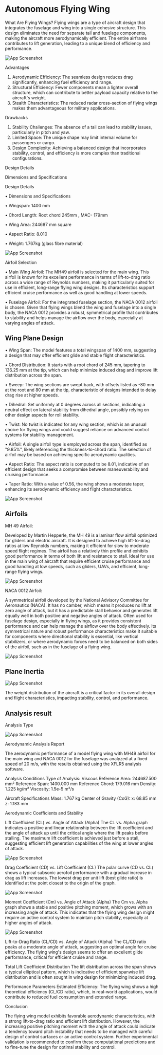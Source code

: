 
# Autonomous Flying Wing

What Are Flying Wings? 
Flying wings are a type of aircraft design that integrates the fuselage and wing into a single cohesive structure. This design eliminates the need for separate tail and fuselage components, making the aircraft more aerodynamically efficient. The entire airframe contributes to lift generation, leading to a unique blend of efficiency and performance.

![App Screenshot](https://raw.githubusercontent.com/PrateekMishraaaa/Autonomous-Flying-Wing-/main/images/Screenshot%202024-04-03%20001113.png)


Advantages
1.	Aerodynamic Efficiency: The seamless design reduces drag significantly, enhancing fuel efficiency and range.
2.	Structural Efficiency: Fewer components mean a lighter overall structure, which can contribute to better payload capacity relative to the aircraft's weight.
3.	Stealth Characteristics: The reduced radar cross-section of flying wings makes them advantageous for military applications.

Drawbacks

1.	Stability Challenges: The absence of a tail can lead to stability issues, particularly in pitch and yaw.
2.	Limited Space: The unique shape may limit internal volume for passengers or cargo.
3.	Design Complexity: Achieving a balanced design that incorporates stability, control, and efficiency is more complex than traditional configurations.

Design Details

Dimensions and Specifications

Design Details

•	Dimensions and Specifications

•	Wingspan:  1400 mm

•	Chord Length: Root chord 245mm , MAC- 179mm 

•	Wing Area: 244687 mm square 

•	Aspect Ratio: 8.010

•	Weight: 1.767kg (glass fibre material) 


![App Screenshot](https://raw.githubusercontent.com/PrateekMishraaaa/Autonomous-Flying-Wing-/main/images/Wing%20details%20.png)


Airfoil Selection

•	Main Wing Airfoil: The MH49 airfoil is selected for the main wing. This airfoil is known for its excellent performance in terms of lift-to-drag ratio across a wide range of Reynolds numbers, making it particularly suited for use in efficient, long-range flying wing designs. Its characteristics support efficient cruise performance as well as good handling at lower speeds.

•	Fuselage Airfoil: For the integrated fuselage section, the NACA 0012 airfoil is chosen. Given that flying wings blend the wing and fuselage into a single body, the NACA 0012 provides a robust, symmetrical profile that contributes to stability and helps manage the airflow over the body, especially at varying angles of attack.


## Wing Plane Design 

•	Wing Span: The model features a total wingspan of 1400 mm, suggesting a design that may offer efficient glide and stable flight characteristics.

•	Chord Distribution: It starts with a root chord of 245 mm, tapering to 136.25 mm at the tip, which can help minimize induced drag and improve lift distribution across the span.

•	Sweep: The wing sections are swept back, with offsets listed as -80 mm at the root and 80 mm at the tip, characteristic of designs intended to delay drag rise at higher speeds.

•	Dihedral: Set uniformly at 0 degrees across all sections, indicating a neutral effect on lateral stability from dihedral angle, possibly relying on other design aspects for roll stability.

•	Twist: No twist is indicated for any wing section, which is an unusual choice for flying wings and could suggest reliance on advanced control systems for stability management.

•	Airfoil: A single airfoil type is employed across the span, identified as "9.85%", likely referencing the thickness-to-chord ratio. The selection of airfoil may be based on achieving specific aerodynamic qualities.

•	Aspect Ratio: The aspect ratio is computed to be 8.01, indicative of an efficient design that seeks a compromise between maneuverability and cruising performance.

•	Taper Ratio: With a value of 0.56, the wing shows a moderate taper, enhancing its aerodynamic efficiency and flight characteristics.


![App Screenshot](https://raw.githubusercontent.com/PrateekMishraaaa/Autonomous-Flying-Wing-/main/images/Wing%20plane%20window.png)

## Airfoils

MH 49 Airfoil:

Developed by Martin Hepperle, the MH 49 is a laminar flow airfoil optimized for gliders and electric aircraft.
It is designed to achieve high lift-to-drag ratios at low Reynolds numbers, making it efficient for slow to moderate speed flight regimes.
The airfoil has a relatively thin profile and exhibits good performance in terms of both lift and resistance to stall.
Ideal for use in the main wing of aircraft that require efficient cruise performance and good handling at low speeds, such as gliders, UAVs, and efficient, long-range flying wings.

![App Screenshot](https://raw.githubusercontent.com/PrateekMishraaaa/Autonomous-Flying-Wing-/main/images/MH-45%20airfoil.png)

NACA 0012 Airfoil:

A symmetrical airfoil developed by the National Advisory Committee for Aeronautics (NACA).
It has no camber, which means it produces no lift at zero angle of attack, but it has a predictable stall behavior and generates lift equally well in both positive and negative angles of attack.
Often used for fuselage design, especially in flying wings, as it provides consistent performance and can help manage the airflow over the body effectively.
Its symmetrical nature and robust performance characteristics make it suitable for components where directional stability is essential, like vertical stabilizers, or where aerodynamic forces need to be balanced on both sides of the airfoil, such as in the fuselage of a flying wing.


![App Screenshot](https://raw.githubusercontent.com/PrateekMishraaaa/Autonomous-Flying-Wing-/main/images/NACA%200012.png)


## Plane Inertia 

![App Screenshot](https://raw.githubusercontent.com/PrateekMishraaaa/Autonomous-Flying-Wing-/main/images/plane%20inertia%20.png)

The weight distribution of the aircraft is a critical factor in its overall design and flight characteristics, impacting stability, control, and performance.
## Analysis result 

Analysis Type 

![App Screenshot](https://raw.githubusercontent.com/PrateekMishraaaa/Autonomous-Flying-Wing-/main/images/Analysis%20details%20.png)


Aerodynamic Analysis Report

The aerodynamic performance of a model flying wing with MH49 airfoil for the main wing and NACA 0012 for the fuselage was analyzed at a fixed speed of 20 m/s, with the results obtained using the XFLR5 analysis software.

Analysis Conditions
Type of Analysis: Viscous
Reference Area: 244687.500 mm²
Reference Span: 1400.000 mm
Reference Chord: 179.016 mm
Density: 1.225 kg/m³
Viscosity: 1.5e-5 m²/s

Aircraft Specifications
Mass: 1.767 kg
Center of Gravity (CoG):
x: 68.85 mm
z: 1.183 mm

Aerodynamic Coefficients and Stability

Lift Coefficient (CL) vs. Angle of Attack (Alpha)
The CL vs. Alpha graph indicates a positive and linear relationship between the lift coefficient and the angle of attack up until the critical angle where the lift peaks before stalling. The maximum lift coefficient is achieved just before a stall, suggesting efficient lift generation capabilities of the wing at lower angles of attack.

![App Screenshot](https://raw.githubusercontent.com/PrateekMishraaaa/Autonomous-Flying-Wing-/main/images/CL%20vs%20alpha.png)

Drag Coefficient (CD) vs. Lift Coefficient (CL)
The polar curve (CD vs. CL) shows a typical subsonic aerofoil performance with a gradual increase in drag as lift increases. The lowest drag per unit lift (best glide ratio) is identified at the point closest to the origin of the graph.

![App Screenshot](https://raw.githubusercontent.com/PrateekMishraaaa/Autonomous-Flying-Wing-/main/images/ClvsCd.png)

Moment Coefficient (Cm) vs. Angle of Attack (Alpha)
The Cm vs. Alpha graph shows a stable and positive pitching moment, which grows with an increasing angle of attack. This indicates that the flying wing design might require an active control system to maintain pitch stability, especially at higher angles of attack.

![App Screenshot](https://raw.githubusercontent.com/PrateekMishraaaa/Autonomous-Flying-Wing-/main/images/Cm%20vs%20alpha.png)

Lift-to-Drag Ratio (CL/CD) vs. Angle of Attack (Alpha)
The CL/CD ratio peaks at a moderate angle of attack, suggesting an optimal angle for cruise efficiency. The flying wing's design seems to offer an excellent glide performance, critical for efficient cruise and range.



Total Lift Coefficient Distribution
The lift distribution across the span shows a typical elliptical pattern, which is indicative of efficient spanwise lift distribution and is often sought in wing design for minimizing induced drag.

Performance Parameters
Estimated Efficiency: The flying wing shows a high theoretical efficiency (CL/CD ratio), which, in real-world applications, would contribute to reduced fuel consumption and extended range.

Conclusion

The flying wing model exhibits favorable aerodynamic characteristics, with a strong lift-to-drag ratio and efficient lift distribution. However, the increasing positive pitching moment with the angle of attack could indicate a tendency toward pitch instability that needs to be managed with careful design of control surfaces or an active control system. Further experimental validation is recommended to confirm these computational predictions and to fine-tune the design for optimal stability and control.


